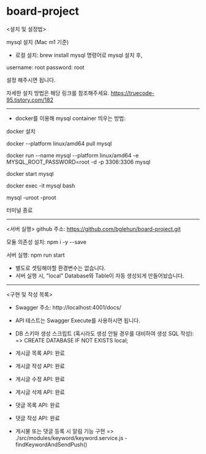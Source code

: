 # board-project

<설치 및 설정법>

mysql 설치 (Mac m1 기준)

- 로컬 설치: 
brew install mysql 명령어로 mysql 설치 후,

username: root
password: root

설정 해주시면 됩니다.

자세한 설치 방법은 해당 링크를 참조해주세요. https://truecode-95.tistory.com/182

--------------------------------------------------------

- docker를 이용해 mysql container 띄우는 방법:

docker 설치

docker --platform linux/amd64 pull mysql

docker run --name mysql --platform linux/amd64 -e MYSQL_ROOT_PASSWORD=root -d -p 3306:3306 mysql

docker start mysql

docker exec -it mysql bash

mysql -uroot -proot

터미널 종료

--------------------------------------------------------

<서버 실행>
github 주소: https://github.com/bglehun/board-project.git

모듈 의존성 설치: npm i -y --save

서버 실행: npm run start 

* 별도로 셋팅해야할 환경변수는 없습니다.
* 서버 실행 시, "local" Database와 Table이 자동 생성되게 만들어놨습니다.

--------------------------------------------------------

<구현 및 작성 목록>
* Swagger 주소: http://localhost:4001/docs/

* API 테스트는 Swagger Execute를 사용하시면 됩니다.

- DB 스키마 생성 스크립트 (혹시라도 생성 안될 경우를 대비하여 생성 SQL 작성):
=> CREATE DATABASE IF NOT EXISTS local;

- 게시글 목록 API: 완료
- 게시글 작성 API: 완료
- 게시글 수정 API: 완료
- 게시글 삭제 API: 완료

- 댓글 목록 API: 완료
- 댓글 작성 API: 완료

- 게시물 또는 댓글 등록 시 알림 기능 구현
=> ./src/modules/keyword/keyword.service.js - findKeywordAndSendPush()
